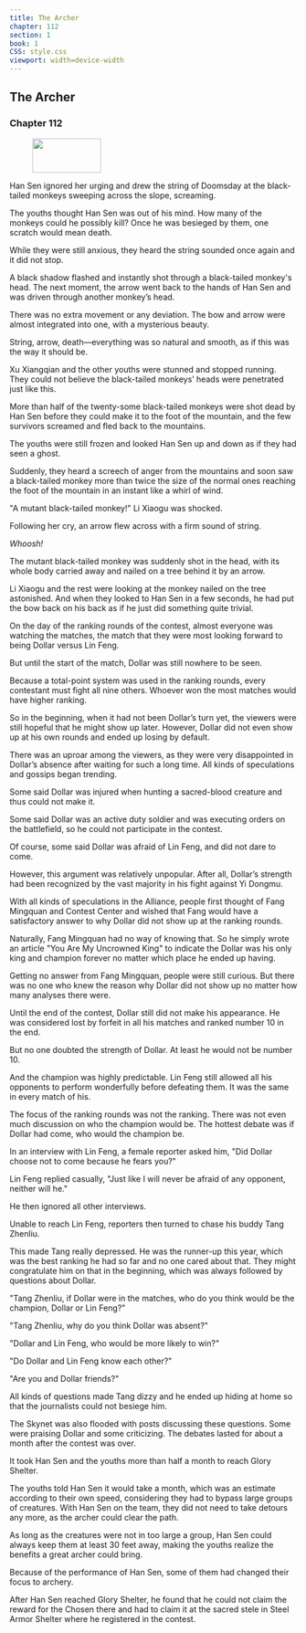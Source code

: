 ```yaml
---
title: The Archer
chapter: 112
section: 1
book: 1
CSS: style.css
viewport: width=device-width
---
```


## The Archer

### Chapter 112

<figure>
	<img src="../Images/gem.gif" alt="" id="gem" width="120" height="60" />
</figure>

Han Sen ignored her urging and drew the string of Doomsday at the black-tailed monkeys sweeping across the slope, screaming.

The youths thought Han Sen was out of his mind. How many of the monkeys could he possibly kill? Once he was besieged by them, one scratch would mean death.

While they were still anxious, they heard the string sounded once again and it did not stop.

A black shadow flashed and instantly shot through a black-tailed monkey's head. The next moment, the arrow went back to the hands of Han Sen and was driven through another monkey’s head.

There was no extra movement or any deviation. The bow and arrow were almost integrated into one, with a mysterious beauty.

String, arrow, death—everything was so natural and smooth, as if this was the way it should be.

Xu Xiangqian and the other youths were stunned and stopped running. They could not believe the black-tailed monkeys’ heads were penetrated just like this.

More than half of the twenty-some black-tailed monkeys were shot dead by Han Sen before they could make it to the foot of the mountain, and the few survivors screamed and fled back to the mountains.

The youths were still frozen and looked Han Sen up and down as if they had seen a ghost.

Suddenly, they heard a screech of anger from the mountains and soon saw a black-tailed monkey more than twice the size of the normal ones reaching the foot of the mountain in an instant like a whirl of wind.

"A mutant black-tailed monkey!" Li Xiaogu was shocked.

Following her cry, an arrow flew across with a firm sound of string.

*Whoosh!*

The mutant black-tailed monkey was suddenly shot in the head, with its whole body carried away and nailed on a tree behind it by an arrow.

Li Xiaogu and the rest were looking at the monkey nailed on the tree astonished. And when they looked to Han Sen in a few seconds, he had put the bow back on his back as if he just did something quite trivial.

On the day of the ranking rounds of the contest, almost everyone was watching the matches, the match that they were most looking forward to being Dollar versus Lin Feng.

But until the start of the match, Dollar was still nowhere to be seen.

Because a total-point system was used in the ranking rounds, every contestant must fight all nine others. Whoever won the most matches would have higher ranking.

So in the beginning, when it had not been Dollar’s turn yet, the viewers were still hopeful that he might show up later. However, Dollar did not even show up at his own rounds and ended up losing by default.

There was an uproar among the viewers, as they were very disappointed in Dollar’s absence after waiting for such a long time. All kinds of speculations and gossips began trending.

Some said Dollar was injured when hunting a sacred-blood creature and thus could not make it.

Some said Dollar was an active duty soldier and was executing orders on the battlefield, so he could not participate in the contest.

Of course, some said Dollar was afraid of Lin Feng, and did not dare to come.

However, this argument was relatively unpopular. After all, Dollar’s strength had been recognized by the vast majority in his fight against Yi Dongmu.

With all kinds of speculations in the Alliance, people first thought of Fang Mingquan and Contest Center and wished that Fang would have a satisfactory answer to why Dollar did not show up at the ranking rounds.

Naturally, Fang Mingquan had no way of knowing that. So he simply wrote an article "You Are My Uncrowned King" to indicate the Dollar was his only king and champion forever no matter which place he ended up having.

Getting no answer from Fang Mingquan, people were still curious. But there was no one who knew the reason why Dollar did not show up no matter how many analyses there were.

Until the end of the contest, Dollar still did not make his appearance. He was considered lost by forfeit in all his matches and ranked number 10 in the end.

But no one doubted the strength of Dollar. At least he would not be number 10.

And the champion was highly predictable. Lin Feng still allowed all his opponents to perform wonderfully before defeating them. It was the same in every match of his.

The focus of the ranking rounds was not the ranking. There was not even much discussion on who the champion would be. The hottest debate was if Dollar had come, who would the champion be.

In an interview with Lin Feng, a female reporter asked him, "Did Dollar choose not to come because he fears you?"

Lin Feng replied casually, "Just like I will never be afraid of any opponent, neither will he."

He then ignored all other interviews.

Unable to reach Lin Feng, reporters then turned to chase his buddy Tang Zhenliu.

This made Tang really depressed. He was the runner-up this year, which was the best ranking he had so far and no one cared about that. They might congratulate him on that in the beginning, which was always followed by questions about Dollar.

"Tang Zhenliu, if Dollar were in the matches, who do you think would be the champion, Dollar or Lin Feng?"

"Tang Zhenliu, why do you think Dollar was absent?"

"Dollar and Lin Feng, who would be more likely to win?"

"Do Dollar and Lin Feng know each other?"

"Are you and Dollar friends?"

All kinds of questions made Tang dizzy and he ended up hiding at home so that the journalists could not besiege him.

The Skynet was also flooded with posts discussing these questions. Some were praising Dollar and some criticizing. The debates lasted for about a month after the contest was over.

It took Han Sen and the youths more than half a month to reach Glory Shelter.

The youths told Han Sen it would take a month, which was an estimate according to their own speed, considering they had to bypass large groups of creatures. With Han Sen on the team, they did not need to take detours any more, as the archer could clear the path.

As long as the creatures were not in too large a group, Han Sen could always keep them at least 30 feet away, making the youths realize the benefits a great archer could bring.

Because of the performance of Han Sen, some of them had changed their focus to archery.

After Han Sen reached Glory Shelter, he found that he could not claim the reward for the Chosen there and had to claim it at the sacred stele in Steel Armor Shelter where he registered in the contest.